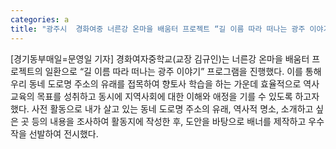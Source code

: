 ```yaml
---
categories: a
title: "광주시  경화여중 너른강 온마을 배움터 프로젝트 “길 이름 따라 떠나는 광주 이야기 ”프로그램 진행"
---
```

[경기동부매일=문영일 기자] 경화여자중학교(교장 김규인)는 너른강 온마을 배움터 프로젝트의 일환으로 “길 이름 따라 떠나는 광주 이야기” 프로그램을 진행했다. 이를 통해 우리 동네 도로명 주소의 유래를 접목하여 향토사 학습을 하는 가운데 효율적으로 역사교육의 목표를 성취하고 동시에 지역사회에 대한 이해와 애정을 기를 수 있도록 하고자 했다. 사전 활동으로 내가 살고 있는 동네 도로명 주소의 유래, 역사적 명소, 소개하고 싶은 곳 등의 내용을 조사하여 활동지에 작성한 후, 도안을 바탕으로 배너를 제작하고 우수작을 선발하여 전시했다.